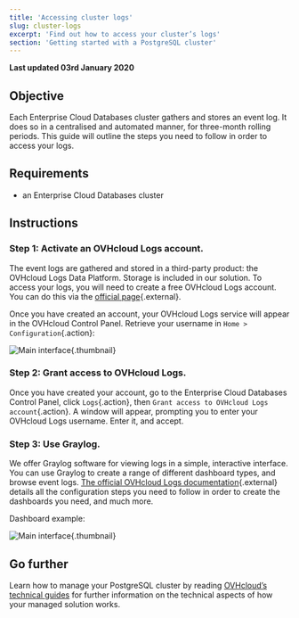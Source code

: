 ```yaml
---
title: 'Accessing cluster logs'
slug: cluster-logs
excerpt: 'Find out how to access your cluster’s logs'
section: 'Getting started with a PostgreSQL cluster'
---
```


**Last updated 03rd January 2020**

## Objective

Each Enterprise Cloud Databases cluster gathers and stores an event log. It does so in a centralised and automated manner, for three-month rolling periods.
This guide will outline the steps you need to follow in order to access your logs.


## Requirements
- an Enterprise Cloud Databases cluster


## Instructions

### Step 1: Activate an OVHcloud Logs account.

The event logs are gathered and stored in a third-party product: the OVHcloud Logs Data Platform. Storage is included in our solution.
To access your logs, you will need to create a free OVHcloud Logs account. You can do this via the [official page](https://www.ovh.com/fr/data-platforms/logs/){.external}.

Once you have created an account, your OVHcloud Logs service will appear in the OVHcloud Control Panel. Retrieve your username in `Home > Configuration`{.action}:

![Main interface](images/manager_start.png){.thumbnail}



### Step 2: Grant access to OVHcloud Logs.

Once you have created your account, go to the Enterprise Cloud Databases Control Panel, click `Logs`{.action}, then `Grant access to OVHcloud Logs account`{.action}.
A window will appear, prompting you to enter your OVHcloud Logs username. Enter it, and accept.


### Step 3: Use Graylog.

We offer Graylog software for viewing logs in a simple, interactive interface. You can use Graylog to create a range of different dashboard types, and browse event logs.
[The official OVHcloud Logs documentation](../../logs-data-platform/){.external} details all the configuration steps you need to follow in order to create the dashboards you need, and much more.

Dashboard example:

![Main interface](images/graylog-stream.png){.thumbnail}



## Go further

Learn how to manage your PostgreSQL cluster by reading [OVHcloud’s technical guides](../) for further information on the technical aspects of how your managed solution works.
